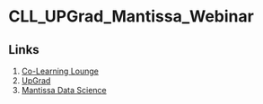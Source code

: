 # CLL_UPGrad_Mantissa_Webinar

## Links

1. [Co-Learning Lounge](https://colearninglounge.com/index)
2. [UpGrad](https://www.upgrad.com/)
3. [Mantissa Data Science](http://mantissadatascience.mystrikingly.com/)

